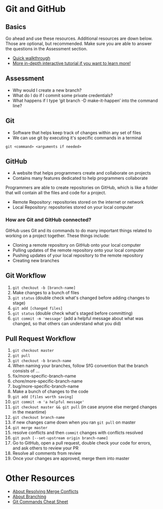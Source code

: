 # Git and GitHub
## Basics
Go ahead and use these resources. Additional resources are down below. Those are optional, but recommended. Make sure you are able to answer the questions in the Assessment section.
* [Quick walkthrough](https://guides.github.com/activities/hello-world/)
* [More in-depth interactive tutorial if you want to learn more!](https://learngitbranching.js.org/)

## Assessment
* Why would I create a new branch?
* What do I do if I commit some private credentials?
* What happens if I type ‘git branch -D make-it-happen’ into the command line?
  
## Git
- Software that helps keep track of changes within any set of files
- We can use git by executing it's specific commands in a terminal 
```
git <command> <arguments if needed>
```

## GitHub
- A website that helps programmers create and collaborate on projects
- Contains many features dedicated to help programmers collaborate
  
Programmers are able to create repositories on GitHub, which is like a folder that will contain all the files and code for a project.
- Remote Repository: repositories stored on the internet or network
- Local Repository: repositories stored on your local computer
  
### How are Git and GitHub connected?
GitHub uses Git and its commands to do many important things related to working on a project together. These things include:
- Cloning a remote repository on GitHub onto your local computer
- Pulling updates of the remote repository onto your local computer
- Pushing updates of your local repository to the remote repository
- Creating new branches

## Git Workflow

1. `git checkout -b [branch-name]`
1. Make changes to a bunch of files
1. `git status` (double check what's changed before adding changes to stage)
1. `git add [changed files]`
1. `git status` (double check what's staged before committing)
1. `git commit -m 'message'` (add a helpful message about what was changed, so that others can understand what you did)

## Pull Request Workflow

1. `git checkout master`
1. `git pull`
1. `git checkout -b branch-name`
1. When naming your branches, follow SfG convention that the branch consists of ...
1. fix/more-specific-branch-name
1. chore/more-specific-branch-name
1. bug/more-specific-branch-name
1. Make a bunch of changes to the code
1. `git add [files worth saving]`
1. `git commit -m 'a helpful message'`
1. `git checkout master && git pull` (in case anyone else merged changes in the meantime)
1. `git checkout branch-name`
1. if new changes came down when you ran `git pull` on master
1. `git merge master`
1. resolve conflicts and then `commit` changes with conflicts resolved
1. `git push [--set-upstream origin branch-name]`
1. Go to GitHub, open a pull request, double check your code for errors, and ask others to review your PR
1. Resolve all comments from review
1. Once your changes are approved, merge them into master

# Other Resources

- [About Resolving Merge Conflicts](https://help.github.com/articles/resolving-a-merge-conflict-using-the-command-line/)
- [About Branching](https://git-scm.com/book/en/v2/Git-Branching-Basic-Branching-and-Merging)
- [Git Commands Cheat Sheet](https://education.github.com/git-cheat-sheet-education.pdf)